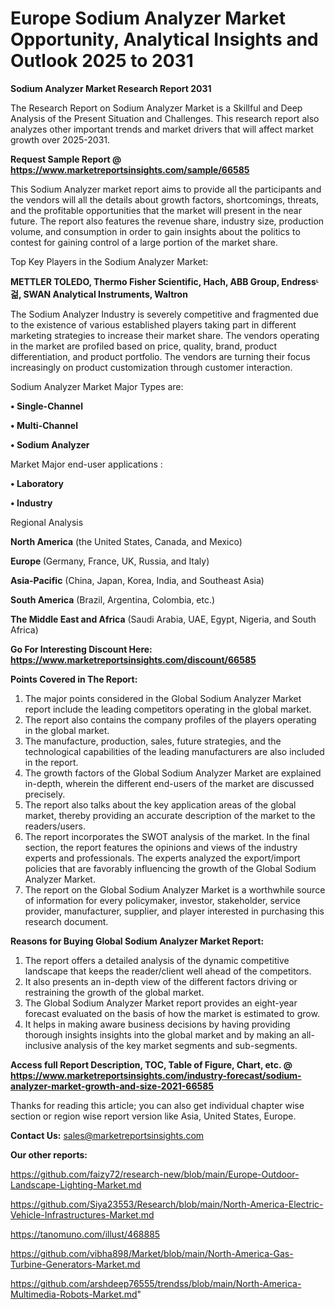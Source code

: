 # Europe Sodium Analyzer Market Opportunity, Analytical Insights and Outlook 2025 to 2031

<strong>Sodium Analyzer Market Research Report 2031</strong>

The Research Report on Sodium Analyzer Market is a Skillful and Deep Analysis of the Present Situation and Challenges. This research report also analyzes other important trends and market drivers that will affect market growth over 2025-2031.

<strong>Request Sample Report @ <a href=https://www.marketreportsinsights.com/sample/66585>https://www.marketreportsinsights.com/sample/66585</a></strong>

This Sodium Analyzer market report aims to provide all the participants and the vendors will all the details about growth factors, shortcomings, threats, and the profitable opportunities that the market will present in the near future. The report also features the revenue share, industry size, production volume, and consumption in order to gain insights about the politics to contest for gaining control of a large portion of the market share.

Top Key Players in the Sodium Analyzer Market:

<strong>METTLER TOLEDO, Thermo Fisher Scientific, Hach, ABB Group, Endressᶫ걺, SWAN Analytical Instruments, Waltron</strong>

The Sodium Analyzer Industry is severely competitive and fragmented due to the existence of various established players taking part in different marketing strategies to increase their market share. The vendors operating in the market are profiled based on price, quality, brand, product differentiation, and product portfolio. The vendors are turning their focus increasingly on product customization through customer interaction.

Sodium Analyzer Market Major Types are:

<strong>• Single-Channel

• Multi-Channel

• Sodium Analyzer</strong>

Market Major end-user applications :

<strong>• Laboratory

• Industry</strong>

Regional Analysis

</u><strong><b>North America</b></strong> (the United States, Canada, and Mexico)

<strong><b>Europe </b></strong>(Germany, France, UK, Russia, and Italy)

<strong><b>Asia-Pacific</b></strong> (China, Japan, Korea, India, and Southeast Asia)

<strong><b>South America</b></strong> (Brazil, Argentina, Colombia, etc.)

<strong><b>The Middle East and Africa</b></strong> (Saudi Arabia, UAE, Egypt, Nigeria, and South Africa)

<strong>Go For Interesting Discount Here: <a href=https://www.marketreportsinsights.com/discount/66585>https://www.marketreportsinsights.com/discount/66585</a></strong>

<strong>Points Covered in The Report:</strong>
<ol>
  <li>The major points considered in the Global Sodium Analyzer Market report include the leading competitors operating in the global market.</li>
  <li>The report also contains the company profiles of the players operating in the global market.</li>
  <li>The manufacture, production, sales, future strategies, and the technological capabilities of the leading manufacturers are also included in the report.</li>
  <li>The growth factors of the Global Sodium Analyzer Market are explained in-depth, wherein the different end-users of the market are discussed precisely.</li>
  <li>The report also talks about the key application areas of the global market, thereby providing an accurate description of the market to the readers/users.</li>
  <li>The report incorporates the SWOT analysis of the market. In the final section, the report features the opinions and views of the industry experts and professionals. The experts analyzed the export/import policies that are favorably influencing the growth of the Global Sodium Analyzer Market.</li>
  <li>The report on the Global Sodium Analyzer Market is a worthwhile source of information for every policymaker, investor, stakeholder, service provider, manufacturer, supplier, and player interested in purchasing this research document.</li>
</ol>
<strong>Reasons for Buying Global Sodium Analyzer Market Report:</strong>

<ol>
  <li>The report offers a detailed analysis of the dynamic competitive landscape that keeps the reader/client well ahead of the competitors.</li>
  <li>It also presents an in-depth view of the different factors driving or restraining the growth of the global market.</li>
  <li>The Global Sodium Analyzer Market report provides an eight-year forecast evaluated on the basis of how the market is estimated to grow.</li>
  <li>It helps in making aware business decisions by having providing thorough insights insights into the global market and by making an all-inclusive analysis of the key market segments and sub-segments.</li>
</ol>
<strong>Access full Report Description, TOC, Table of Figure, Chart, etc. @ <a href=https://www.marketreportsinsights.com/industry-forecast/sodium-analyzer-market-growth-and-size-2021-66585>https://www.marketreportsinsights.com/industry-forecast/sodium-analyzer-market-growth-and-size-2021-66585</a></strong>


Thanks for reading this article; you can also get individual chapter wise section or region wise report version like Asia, United States, Europe.

<strong>Contact Us:</strong>
sales@marketreportsinsights.com

<strong>Our other reports:</strong>

<a href=https://github.com/faizy72/research-new/blob/main/Europe-Outdoor-Landscape-Lighting-Market.md>https://github.com/faizy72/research-new/blob/main/Europe-Outdoor-Landscape-Lighting-Market.md</a>

<a href=https://github.com/Siya23553/Research/blob/main/North-America-Electric-Vehicle-Infrastructures-Market.md>https://github.com/Siya23553/Research/blob/main/North-America-Electric-Vehicle-Infrastructures-Market.md</a>

<a href=https://tanomuno.com/illust/468885>https://tanomuno.com/illust/468885</a>

<a href=https://github.com/vibha898/Market/blob/main/North-America-Gas-Turbine-Generators-Market.md>https://github.com/vibha898/Market/blob/main/North-America-Gas-Turbine-Generators-Market.md</a>

<a href=https://github.com/arshdeep76555/trendss/blob/main/North-America-Multimedia-Robots-Market.md>https://github.com/arshdeep76555/trendss/blob/main/North-America-Multimedia-Robots-Market.md</a>"
